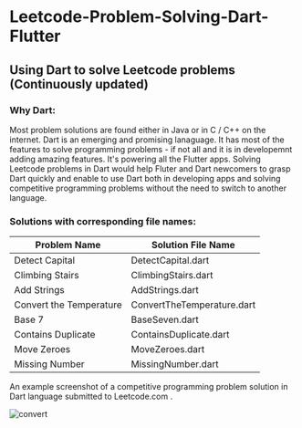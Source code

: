 # Leetcode-Problem-Solving-Dart-Flutter 
## Using Dart to solve Leetcode problems (Continuously updated)

### Why Dart:
Most problem solutions are found either in Java or in C / C++ on the internet. Dart is an emerging and promising lanaguage. It has most of the features to solve programming problems - if not all and it is in developemnt adding amazing features. It's powering all the Flutter apps. Solving Leetcode problems in Dart would help Fluter and Dart newcomers to grasp Dart quickly and enable to use Dart both in developing apps and solving competitive programming problems without the need to switch to another language. 

### Solutions with corresponding file names:

| Problem Name            |  Solution File Name         |
| -------------           |  -------------              |
| Detect Capital          |  DetectCapital.dart         |
| Climbing Stairs         |  ClimbingStairs.dart        |
| Add Strings             |  AddStrings.dart            |
| Convert the Temperature |  ConvertTheTemperature.dart |
| Base 7                  |  BaseSeven.dart             |
| Contains Duplicate      |  ContainsDuplicate.dart     |
| Move Zeroes             |  MoveZeroes.dart            |
| Missing Number          |  MissingNumber.dart         |



An example screenshot of a competitive programming problem solution in Dart language submitted to Leetcode.com .

![convert](https://user-images.githubusercontent.com/60639522/204693712-2c1e8ec3-2f89-4c5b-819e-a886300b6fcb.png)

